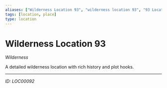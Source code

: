 ```yaml
---
aliases: ["Wilderness Location 93", "wilderness location 93", "93 Location Wilderness"]
tags: [location, place]
type: location
---
```


# Wilderness Location 93

*Wilderness*

A detailed wilderness location with rich history and plot hooks.

---
*ID: LOC00092*